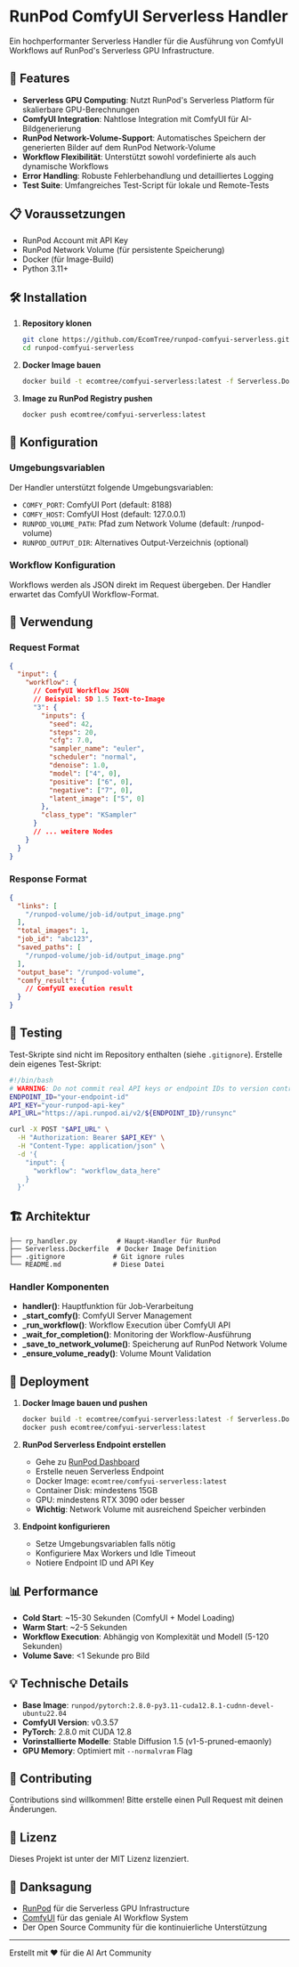 # RunPod ComfyUI Serverless Handler

Ein hochperformanter Serverless Handler für die Ausführung von ComfyUI Workflows auf RunPod's Serverless GPU Infrastructure.

## 🚀 Features

- **Serverless GPU Computing**: Nutzt RunPod's Serverless Platform für skalierbare GPU-Berechnungen
- **ComfyUI Integration**: Nahtlose Integration mit ComfyUI für AI-Bildgenerierung
- **RunPod Network-Volume-Support**: Automatisches Speichern der generierten Bilder auf dem RunPod Network-Volume
- **Workflow Flexibilität**: Unterstützt sowohl vordefinierte als auch dynamische Workflows
- **Error Handling**: Robuste Fehlerbehandlung und detailliertes Logging
- **Test Suite**: Umfangreiches Test-Script für lokale und Remote-Tests

## 📋 Voraussetzungen

- RunPod Account mit API Key
- RunPod Network Volume (für persistente Speicherung)
- Docker (für Image-Build)
- Python 3.11+

## 🛠️ Installation

1. **Repository klonen**
   ```bash
   git clone https://github.com/EcomTree/runpod-comfyui-serverless.git
   cd runpod-comfyui-serverless
   ```

2. **Docker Image bauen**
   ```bash
   docker build -t ecomtree/comfyui-serverless:latest -f Serverless.Dockerfile .
   ```

3. **Image zu RunPod Registry pushen**
   ```bash
   docker push ecomtree/comfyui-serverless:latest
   ```

## 🔧 Konfiguration

### Umgebungsvariablen

Der Handler unterstützt folgende Umgebungsvariablen:

- `COMFY_PORT`: ComfyUI Port (default: 8188)
- `COMFY_HOST`: ComfyUI Host (default: 127.0.0.1)
- `RUNPOD_VOLUME_PATH`: Pfad zum Network Volume (default: /runpod-volume)
- `RUNPOD_OUTPUT_DIR`: Alternatives Output-Verzeichnis (optional)

### Workflow Konfiguration

Workflows werden als JSON direkt im Request übergeben. Der Handler erwartet das ComfyUI Workflow-Format.

## 📝 Verwendung

### Request Format

```json
{
  "input": {
    "workflow": {
      // ComfyUI Workflow JSON
      // Beispiel: SD 1.5 Text-to-Image
      "3": {
        "inputs": {
          "seed": 42,
          "steps": 20,
          "cfg": 7.0,
          "sampler_name": "euler",
          "scheduler": "normal",
          "denoise": 1.0,
          "model": ["4", 0],
          "positive": ["6", 0],
          "negative": ["7", 0],
          "latent_image": ["5", 0]
        },
        "class_type": "KSampler"
      }
      // ... weitere Nodes
    }
  }
}
```

### Response Format

```json
{
  "links": [
    "/runpod-volume/job-id/output_image.png"
  ],
  "total_images": 1,
  "job_id": "abc123",
  "saved_paths": [
    "/runpod-volume/job-id/output_image.png"
  ],
  "output_base": "/runpod-volume",
  "comfy_result": {
    // ComfyUI execution result
  }
}
```

## 🧪 Testing

Test-Skripte sind nicht im Repository enthalten (siehe `.gitignore`). Erstelle dein eigenes Test-Skript:

```bash
#!/bin/bash
# WARNING: Do not commit real API keys or endpoint IDs to version control!
ENDPOINT_ID="your-endpoint-id"
API_KEY="your-runpod-api-key"
API_URL="https://api.runpod.ai/v2/${ENDPOINT_ID}/runsync"

curl -X POST "$API_URL" \
  -H "Authorization: Bearer $API_KEY" \
  -H "Content-Type: application/json" \
  -d '{
    "input": {
      "workflow": "workflow_data_here"
    }
  }'
```

## 🏗️ Architektur

```
├── rp_handler.py          # Haupt-Handler für RunPod
├── Serverless.Dockerfile  # Docker Image Definition
├── .gitignore            # Git ignore rules
└── README.md             # Diese Datei
```

### Handler Komponenten

- **handler()**: Hauptfunktion für Job-Verarbeitung
- **_start_comfy()**: ComfyUI Server Management
- **_run_workflow()**: Workflow Execution über ComfyUI API
- **_wait_for_completion()**: Monitoring der Workflow-Ausführung
- **_save_to_network_volume()**: Speicherung auf RunPod Network Volume
- **_ensure_volume_ready()**: Volume Mount Validation

## 🚀 Deployment

1. **Docker Image bauen und pushen**
   ```bash
   docker build -t ecomtree/comfyui-serverless:latest -f Serverless.Dockerfile .
   docker push ecomtree/comfyui-serverless:latest
   ```

2. **RunPod Serverless Endpoint erstellen**
   - Gehe zu [RunPod Dashboard](https://runpod.io/console/serverless)
   - Erstelle neuen Serverless Endpoint
   - Docker Image: `ecomtree/comfyui-serverless:latest`
   - Container Disk: mindestens 15GB
   - GPU: mindestens RTX 3090 oder besser
   - **Wichtig**: Network Volume mit ausreichend Speicher verbinden

3. **Endpoint konfigurieren**
   - Setze Umgebungsvariablen falls nötig
   - Konfiguriere Max Workers und Idle Timeout
   - Notiere Endpoint ID und API Key

## 📊 Performance

- **Cold Start**: ~15-30 Sekunden (ComfyUI + Model Loading)
- **Warm Start**: ~2-5 Sekunden
- **Workflow Execution**: Abhängig von Komplexität und Modell (5-120 Sekunden)
- **Volume Save**: <1 Sekunde pro Bild

## 💡 Technische Details

- **Base Image**: `runpod/pytorch:2.8.0-py3.11-cuda12.8.1-cudnn-devel-ubuntu22.04`
- **ComfyUI Version**: v0.3.57
- **PyTorch**: 2.8.0 mit CUDA 12.8
- **Vorinstallierte Modelle**: Stable Diffusion 1.5 (v1-5-pruned-emaonly)
- **GPU Memory**: Optimiert mit `--normalvram` Flag

## 🤝 Contributing

Contributions sind willkommen! Bitte erstelle einen Pull Request mit deinen Änderungen.

## 📄 Lizenz

Dieses Projekt ist unter der MIT Lizenz lizenziert.

## 🙏 Danksagung

- [RunPod](https://runpod.io) für die Serverless GPU Infrastructure
- [ComfyUI](https://github.com/comfyanonymous/ComfyUI) für das geniale AI Workflow System
- Der Open Source Community für die kontinuierliche Unterstützung

---

Erstellt mit ❤️ für die AI Art Community
